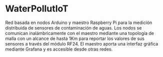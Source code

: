 # WaterPollutIoT
Red basada en nodos Arduino y maestro Raspberry Pi para la medición distribuida de sensores de contaminación de aguas. Los nodos se comunican inalámbricamente con el maestro mediante una topología de malla con un alcance de hasta 1Km para reportar los valores de sus sensores a través del módulo RF24. El maestro aporta una interfaz gráfica mediante Grafana y es accesible desde otras redes.
